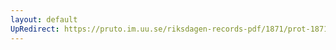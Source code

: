 ```yaml
---
layout: default
UpRedirect: https://pruto.im.uu.se/riksdagen-records-pdf/1871/prot-1871--ak--418.pdf
---
```

